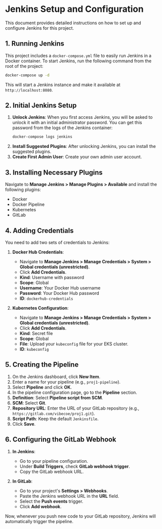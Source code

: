 # Jenkins Setup and Configuration

This document provides detailed instructions on how to set up and configure Jenkins for this project.

## 1. Running Jenkins

This project includes a `docker-compose.yml` file to easily run Jenkins in a Docker container. To start Jenkins, run the following command from the root of the project:

```bash
docker-compose up -d
```

This will start a Jenkins instance and make it available at `http://localhost:8080`.

## 2. Initial Jenkins Setup

1.  **Unlock Jenkins**: When you first access Jenkins, you will be asked to unlock it with an initial administrator password. You can get this password from the logs of the Jenkins container:
    ```bash
    docker-compose logs jenkins
    ```
2.  **Install Suggested Plugins**: After unlocking Jenkins, you can install the suggested plugins.
3.  **Create First Admin User**: Create your own admin user account.

## 3. Installing Necessary Plugins

Navigate to **Manage Jenkins > Manage Plugins > Available** and install the following plugins:

*   Docker
*   Docker Pipeline
*   Kubernetes
*   GitLab

## 4. Adding Credentials

You need to add two sets of credentials to Jenkins:

1.  **Docker Hub Credentials**:
    *   Navigate to **Manage Jenkins > Manage Credentials > System > Global credentials (unrestricted)**.
    *   Click **Add Credentials**.
    *   **Kind**: Username with password
    *   **Scope**: Global
    *   **Username**: Your Docker Hub username
    *   **Password**: Your Docker Hub password
    *   **ID**: `dockerhub-credentials`

2.  **Kubernetes Configuration**:
    *   Navigate to **Manage Jenkins > Manage Credentials > System > Global credentials (unrestricted)**.
    *   Click **Add Credentials**.
    *   **Kind**: Secret file
    *   **Scope**: Global
    *   **File**: Upload your `kubeconfig` file for your EKS cluster.
    *   **ID**: `kubeconfig`

## 5. Creating the Pipeline

1.  On the Jenkins dashboard, click **New Item**.
2.  Enter a name for your pipeline (e.g., `proj1-pipeline`).
3.  Select **Pipeline** and click **OK**.
4.  In the pipeline configuration page, go to the **Pipeline** section.
5.  **Definition**: Select **Pipeline script from SCM**.
6.  **SCM**: Select **Git**.
7.  **Repository URL**: Enter the URL of your GitLab repository (e.g., `https://gitlab.com/vibecoe/proj1.git`).
8.  **Script Path**: Keep the default `Jenkinsfile`.
9.  Click **Save**.

## 6. Configuring the GitLab Webhook

1.  **In Jenkins**:
    *   Go to your pipeline configuration.
    *   Under **Build Triggers**, check **GitLab webhook trigger**.
    *   Copy the GitLab webhook URL.

2.  **In GitLab**:
    *   Go to your project's **Settings > Webhooks**.
    *   Paste the Jenkins webhook URL in the **URL** field.
    *   Select the **Push events** trigger.
    *   Click **Add webhook**.

Now, whenever you push new code to your GitLab repository, Jenkins will automatically trigger the pipeline.
